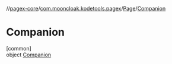 //[pagex-core](../../../../index.md)/[com.mooncloak.kodetools.pagex](../../index.md)/[Page](../index.md)/[Companion](index.md)

# Companion

[common]\
object [Companion](index.md)
